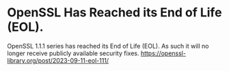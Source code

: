 # OpenSSL Has Reached its End of Life (EOL).
OpenSSL 1.1.1 series has reached its End of Life (EOL). As such it will no longer receive publicly available security fixes. https://openssl-library.org/post/2023-09-11-eol-111/

